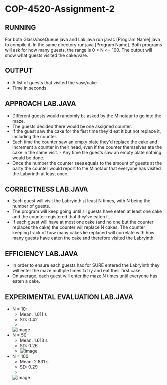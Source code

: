 # COP-4520-Assignment-2
## RUNNING
For both GlassVaseQueue.java and Lab.java run javac [Program Name].java to compile it. In the same directory run java [Program Name]. Both programs will ask for how many guests, the range is 0 < N <= 100. The output will show what guests visited the cake/vase.

## OUTPUT
- A list of guests that visited the vase/cake
- Time in seconds

## APPROACH LAB.JAVA
- Different guests would randomly be asked by the Minotaur to go into the maze. 
- The guests decided there would be one assigned counter. 
- If the guest saw the cake for the first time they'd eat it but not replace it, including the counter.
- Each time the counter saw an empty plate they'd replace the cake and increment a counter in their head, even if the counter themselves ate the cake in the same visit. - Any time the guests saw an empty plate nothing would be done. 
- Once the number the counter sees equals to the amount of guests at the party the counter would report to the Minotaur that everyone has visited the Labyrinth at least once.

## CORRECTNESS LAB.JAVA
- Each guest will visit the Labryinth at least N times, with N being the number of guests.
- The program will keep going until all guests have eaten at least one cake and the counter registered that they've eaten it.
- If each guest will have at most one cake (and no one but the counter replaces the cake) the counter will replace N cakes. The counter keeping track of how many cakes he replaced will correlate with how many guests have eaten the cake and therefore visited the Labryinth.

## EFFICIENCY LAB.JAVA
- In order to ensure each guests had for SURE entered the Labryinth they will enter the maze multiple times to try and eat their first cake.
- On average, each guest will enter the maze N times until everyone has eaten a cake.

## EXPERIMENTAL EVALUATION LAB.JAVA
- N = 10:
  - Mean: 1.011 s
  - SD: 0.42
  - 
   ![image](https://user-images.githubusercontent.com/105519245/220181823-c70714e4-7aa0-4bff-81c0-ea7d870e27fa.png)
- N = 50:
  - Mean: 1.613 s
  - SD: 0.26
  - 
    ![image](https://user-images.githubusercontent.com/105519245/220182217-844a3fa2-3045-43b0-b643-31bc2d177ca1.png)
- N = 100:
  - Mean: 2.831 s
  - SD: 0.29
  -  
   ![image](https://user-images.githubusercontent.com/105519245/220182655-9159298d-6956-4dca-9aef-5835b34ee3bd.png)


